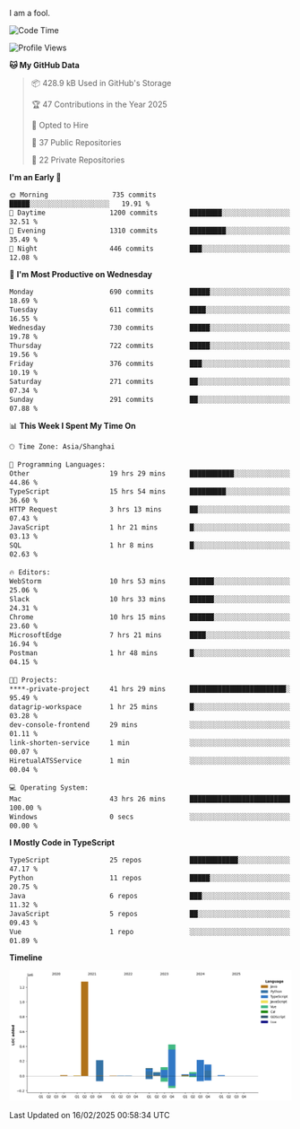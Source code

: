 I am a fool.

<!--START_SECTION:waka-->
![Code Time](http://img.shields.io/badge/Code%20Time-2%2C576%20hrs%2020%20mins-blue)

![Profile Views](http://img.shields.io/badge/Profile%20Views-4-blue)

**🐱 My GitHub Data** 

> 📦 428.9 kB Used in GitHub's Storage 
 > 
> 🏆 47 Contributions in the Year 2025
 > 
> 💼 Opted to Hire
 > 
> 📜 37 Public Repositories 
 > 
> 🔑 22 Private Repositories 
 > 
**I'm an Early 🐤** 

```text
🌞 Morning                735 commits         █████░░░░░░░░░░░░░░░░░░░░   19.91 % 
🌆 Daytime                1200 commits        ████████░░░░░░░░░░░░░░░░░   32.51 % 
🌃 Evening                1310 commits        █████████░░░░░░░░░░░░░░░░   35.49 % 
🌙 Night                  446 commits         ███░░░░░░░░░░░░░░░░░░░░░░   12.08 % 
```
📅 **I'm Most Productive on Wednesday** 

```text
Monday                   690 commits         █████░░░░░░░░░░░░░░░░░░░░   18.69 % 
Tuesday                  611 commits         ████░░░░░░░░░░░░░░░░░░░░░   16.55 % 
Wednesday                730 commits         █████░░░░░░░░░░░░░░░░░░░░   19.78 % 
Thursday                 722 commits         █████░░░░░░░░░░░░░░░░░░░░   19.56 % 
Friday                   376 commits         ███░░░░░░░░░░░░░░░░░░░░░░   10.19 % 
Saturday                 271 commits         ██░░░░░░░░░░░░░░░░░░░░░░░   07.34 % 
Sunday                   291 commits         ██░░░░░░░░░░░░░░░░░░░░░░░   07.88 % 
```


📊 **This Week I Spent My Time On** 

```text
🕑︎ Time Zone: Asia/Shanghai

💬 Programming Languages: 
Other                    19 hrs 29 mins      ███████████░░░░░░░░░░░░░░   44.86 % 
TypeScript               15 hrs 54 mins      █████████░░░░░░░░░░░░░░░░   36.60 % 
HTTP Request             3 hrs 13 mins       ██░░░░░░░░░░░░░░░░░░░░░░░   07.43 % 
JavaScript               1 hr 21 mins        █░░░░░░░░░░░░░░░░░░░░░░░░   03.13 % 
SQL                      1 hr 8 mins         █░░░░░░░░░░░░░░░░░░░░░░░░   02.63 % 

🔥 Editors: 
WebStorm                 10 hrs 53 mins      ██████░░░░░░░░░░░░░░░░░░░   25.06 % 
Slack                    10 hrs 33 mins      ██████░░░░░░░░░░░░░░░░░░░   24.31 % 
Chrome                   10 hrs 15 mins      ██████░░░░░░░░░░░░░░░░░░░   23.60 % 
MicrosoftEdge            7 hrs 21 mins       ████░░░░░░░░░░░░░░░░░░░░░   16.94 % 
Postman                  1 hr 48 mins        █░░░░░░░░░░░░░░░░░░░░░░░░   04.15 % 

🐱‍💻 Projects: 
****-private-project     41 hrs 29 mins      ████████████████████████░   95.49 % 
datagrip-workspace       1 hr 25 mins        █░░░░░░░░░░░░░░░░░░░░░░░░   03.28 % 
dev-console-frontend     29 mins             ░░░░░░░░░░░░░░░░░░░░░░░░░   01.11 % 
link-shorten-service     1 min               ░░░░░░░░░░░░░░░░░░░░░░░░░   00.07 % 
HiretualATSService       1 min               ░░░░░░░░░░░░░░░░░░░░░░░░░   00.04 % 

💻 Operating System: 
Mac                      43 hrs 26 mins      █████████████████████████   100.00 % 
Windows                  0 secs              ░░░░░░░░░░░░░░░░░░░░░░░░░   00.00 % 
```

**I Mostly Code in TypeScript** 

```text
TypeScript               25 repos            ████████████░░░░░░░░░░░░░   47.17 % 
Python                   11 repos            █████░░░░░░░░░░░░░░░░░░░░   20.75 % 
Java                     6 repos             ███░░░░░░░░░░░░░░░░░░░░░░   11.32 % 
JavaScript               5 repos             ██░░░░░░░░░░░░░░░░░░░░░░░   09.43 % 
Vue                      1 repo              ░░░░░░░░░░░░░░░░░░░░░░░░░   01.89 % 
```



**Timeline**

![Lines of Code chart](https://raw.githubusercontent.com/VeejaLiu/VeejaLiu/master/assets/bar_graph.png)


 Last Updated on 16/02/2025 00:58:34 UTC
<!--END_SECTION:waka-->
